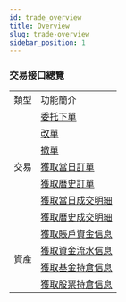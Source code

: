 ```yaml
---
id: trade_overview
title: Overview
slug: trade-overview
sidebar_position: 1
---
```


### 交易接口總覽

<table>
    <tr>
        <td>類型</td>
        <td>功能簡介</td>
    </tr>
    <tr>
        <td rowspan="7">交易</td>
        <td><a href="./order/submit">委托下單</a></td>
    </tr>
    <tr>
        <td><a href="./order/replace">改單</a></td>
    </tr>
    <tr>
        <td><a href="./order/withdraw">撤單</a></td>
    </tr>
    <tr>
        <td><a href="./order/today_orders">獲取當日訂單</a></td>
    </tr>
    <tr>
        <td><a href="./order/history_orders">獲取曆史訂單</a></td>
    </tr>
    <tr>
        <td><a href="./execution/today_executions">獲取當日成交明細</a></td>
    </tr>
    <tr>
        <td><a href="./execution/history_executions">獲取曆史成交明細</a></td>
    </tr>
<tr>
        <td rowspan="4">資產</td>
        <td><a href="./asset/account">獲取賬戶資金信息</a></td>
    </tr>
    <tr>
        <td><a href="./asset/cashflow">獲取資金流水信息</a></td>
    </tr>
<tr>
        <td><a href="./asset/fund">獲取基金持倉信息</a></td>
    </tr>
<tr>
        <td><a href="./asset/stock">獲取股票持倉信息</a></td>
    </tr>
</table>

